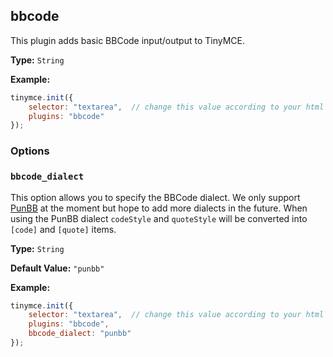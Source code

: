 ## bbcode

This plugin adds basic BBCode input/output to TinyMCE.

**Type:** `String`

**Example:**

```js
tinymce.init({
    selector: "textarea",  // change this value according to your html
    plugins: "bbcode"
});
```

### Options

### `bbcode_dialect`

This option allows you to specify the BBCode dialect. We only support [PunBB](http://punbb.informer.com/) at the moment but hope to add more dialects in the future. When using the PunBB dialect `codeStyle` and `quoteStyle` will be converted into `[code]` and `[quote]` items.

**Type:** `String`

**Default Value:** `"punbb"`

**Example:**

```js
tinymce.init({
    selector: "textarea",  // change this value according to your html
    plugins: "bbcode",
    bbcode_dialect: "punbb"
});
```

